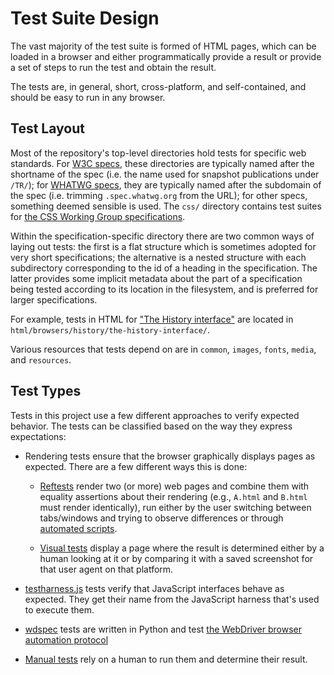 # Test Suite Design

The vast majority of the test suite is formed of HTML pages, which can
be loaded in a browser and either programmatically provide a result or
provide a set of steps to run the test and obtain the result.

The tests are, in general, short, cross-platform, and self-contained,
and should be easy to run in any browser.


## Test Layout

Most of the repository's top-level directories hold tests for specific web
standards. For [W3C specs](https://www.w3.org/standards/), these directories
are typically named after the shortname of the spec (i.e. the name used for
snapshot publications under `/TR/`); for [WHATWG
specs](https://spec.whatwg.org/), they are typically named after the subdomain
of the spec (i.e. trimming `.spec.whatwg.org` from the URL); for other specs,
something deemed sensible is used. The `css/` directory contains test suites
for [the CSS Working Group
specifications](https://www.w3.org/Style/CSS/current-work).

Within the specification-specific directory there are two common ways
of laying out tests: the first is a flat structure which is sometimes
adopted for very short specifications; the alternative is a nested
structure with each subdirectory corresponding to the id of a heading
in the specification. The latter provides some implicit metadata about
the part of a specification being tested according to its location in
the filesystem, and is preferred for larger specifications.

For example, tests in HTML for ["The History
interface"](https://html.spec.whatwg.org/multipage/history.html#the-history-interface)
are located in `html/browsers/history/the-history-interface/`.

Various resources that tests depend on are in `common`, `images`, `fonts`,
`media`, and `resources`.

## Test Types

Tests in this project use a few different approaches to verify expected
behavior. The tests can be classified based on the way they express
expectations:

* Rendering tests ensure that the browser graphically displays pages as
  expected. There are a few different ways this is done:

  * [Reftests][] render two (or more) web pages and combine them with equality
    assertions about their rendering (e.g., `A.html` and `B.html` must render
    identically), run either by the user switching between tabs/windows and
    trying to observe differences or through [automated
    scripts][running-from-local-system].

  * [Visual tests][visual] display a page where the result is determined either
    by a human looking at it or by comparing it with a saved screenshot for
    that user agent on that platform.

* [testharness.js][] tests verify that JavaScript interfaces behave as
  expected. They get their name from the JavaScript harness that's used to
  execute them.

* [wdspec][] tests are written in Python and test [the WebDriver browser
  automation protocol](https://w3c.github.io/webdriver/)

* [Manual tests][manual] rely on a human to run them and determine their
  result.

[reftests]: writing-tests/reftests
[testharness.js]: writing-tests/testharness
[visual]: writing-tests/visual
[manual]: writing-tests/manual
[running-from-local-system]: running-tests/from-local-system
[wdspec]: writing-tests/wdspec
